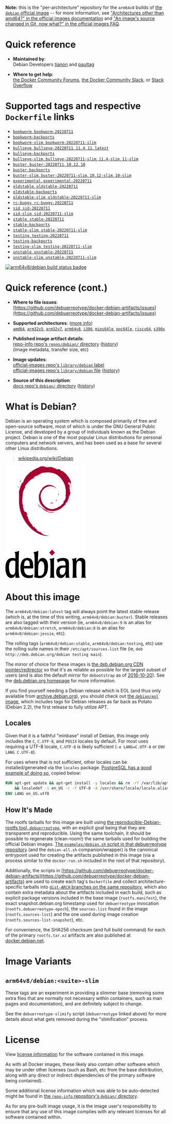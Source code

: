<!--

********************************************************************************

WARNING:

    DO NOT EDIT "debian/README.md"

    IT IS AUTO-GENERATED

    (from the other files in "debian/" combined with a set of templates)

********************************************************************************

-->

**Note:** this is the "per-architecture" repository for the `arm64v8` builds of [the `debian` official image](https://hub.docker.com/_/debian) -- for more information, see ["Architectures other than amd64?" in the official images documentation](https://github.com/docker-library/official-images#architectures-other-than-amd64) and ["An image's source changed in Git, now what?" in the official images FAQ](https://github.com/docker-library/faq#an-images-source-changed-in-git-now-what).

# Quick reference

-	**Maintained by**:  
	Debian Developers [tianon](https://qa.debian.org/developer.php?login=tianon) and [paultag](https://qa.debian.org/developer.php?login=paultag)

-	**Where to get help**:  
	[the Docker Community Forums](https://forums.docker.com/), [the Docker Community Slack](https://dockr.ly/slack), or [Stack Overflow](https://stackoverflow.com/search?tab=newest&q=docker)

# Supported tags and respective `Dockerfile` links

-	[`bookworm`, `bookworm-20220711`](https://github.com/debuerreotype/docker-debian-artifacts/blob/dabf1e7f5c7790135cdbc40b2b4c310124973778/bookworm/Dockerfile)
-	[`bookworm-backports`](https://github.com/debuerreotype/docker-debian-artifacts/blob/dabf1e7f5c7790135cdbc40b2b4c310124973778/bookworm/backports/Dockerfile)
-	[`bookworm-slim`, `bookworm-20220711-slim`](https://github.com/debuerreotype/docker-debian-artifacts/blob/dabf1e7f5c7790135cdbc40b2b4c310124973778/bookworm/slim/Dockerfile)
-	[`bullseye`, `bullseye-20220711`, `11.4`, `11`, `latest`](https://github.com/debuerreotype/docker-debian-artifacts/blob/dabf1e7f5c7790135cdbc40b2b4c310124973778/bullseye/Dockerfile)
-	[`bullseye-backports`](https://github.com/debuerreotype/docker-debian-artifacts/blob/dabf1e7f5c7790135cdbc40b2b4c310124973778/bullseye/backports/Dockerfile)
-	[`bullseye-slim`, `bullseye-20220711-slim`, `11.4-slim`, `11-slim`](https://github.com/debuerreotype/docker-debian-artifacts/blob/dabf1e7f5c7790135cdbc40b2b4c310124973778/bullseye/slim/Dockerfile)
-	[`buster`, `buster-20220711`, `10.12`, `10`](https://github.com/debuerreotype/docker-debian-artifacts/blob/dabf1e7f5c7790135cdbc40b2b4c310124973778/buster/Dockerfile)
-	[`buster-backports`](https://github.com/debuerreotype/docker-debian-artifacts/blob/dabf1e7f5c7790135cdbc40b2b4c310124973778/buster/backports/Dockerfile)
-	[`buster-slim`, `buster-20220711-slim`, `10.12-slim`, `10-slim`](https://github.com/debuerreotype/docker-debian-artifacts/blob/dabf1e7f5c7790135cdbc40b2b4c310124973778/buster/slim/Dockerfile)
-	[`experimental`, `experimental-20220711`](https://github.com/debuerreotype/docker-debian-artifacts/blob/dabf1e7f5c7790135cdbc40b2b4c310124973778/experimental/Dockerfile)
-	[`oldstable`, `oldstable-20220711`](https://github.com/debuerreotype/docker-debian-artifacts/blob/dabf1e7f5c7790135cdbc40b2b4c310124973778/oldstable/Dockerfile)
-	[`oldstable-backports`](https://github.com/debuerreotype/docker-debian-artifacts/blob/dabf1e7f5c7790135cdbc40b2b4c310124973778/oldstable/backports/Dockerfile)
-	[`oldstable-slim`, `oldstable-20220711-slim`](https://github.com/debuerreotype/docker-debian-artifacts/blob/dabf1e7f5c7790135cdbc40b2b4c310124973778/oldstable/slim/Dockerfile)
-	[`rc-buggy`, `rc-buggy-20220711`](https://github.com/debuerreotype/docker-debian-artifacts/blob/dabf1e7f5c7790135cdbc40b2b4c310124973778/rc-buggy/Dockerfile)
-	[`sid`, `sid-20220711`](https://github.com/debuerreotype/docker-debian-artifacts/blob/dabf1e7f5c7790135cdbc40b2b4c310124973778/sid/Dockerfile)
-	[`sid-slim`, `sid-20220711-slim`](https://github.com/debuerreotype/docker-debian-artifacts/blob/dabf1e7f5c7790135cdbc40b2b4c310124973778/sid/slim/Dockerfile)
-	[`stable`, `stable-20220711`](https://github.com/debuerreotype/docker-debian-artifacts/blob/dabf1e7f5c7790135cdbc40b2b4c310124973778/stable/Dockerfile)
-	[`stable-backports`](https://github.com/debuerreotype/docker-debian-artifacts/blob/dabf1e7f5c7790135cdbc40b2b4c310124973778/stable/backports/Dockerfile)
-	[`stable-slim`, `stable-20220711-slim`](https://github.com/debuerreotype/docker-debian-artifacts/blob/dabf1e7f5c7790135cdbc40b2b4c310124973778/stable/slim/Dockerfile)
-	[`testing`, `testing-20220711`](https://github.com/debuerreotype/docker-debian-artifacts/blob/dabf1e7f5c7790135cdbc40b2b4c310124973778/testing/Dockerfile)
-	[`testing-backports`](https://github.com/debuerreotype/docker-debian-artifacts/blob/dabf1e7f5c7790135cdbc40b2b4c310124973778/testing/backports/Dockerfile)
-	[`testing-slim`, `testing-20220711-slim`](https://github.com/debuerreotype/docker-debian-artifacts/blob/dabf1e7f5c7790135cdbc40b2b4c310124973778/testing/slim/Dockerfile)
-	[`unstable`, `unstable-20220711`](https://github.com/debuerreotype/docker-debian-artifacts/blob/dabf1e7f5c7790135cdbc40b2b4c310124973778/unstable/Dockerfile)
-	[`unstable-slim`, `unstable-20220711-slim`](https://github.com/debuerreotype/docker-debian-artifacts/blob/dabf1e7f5c7790135cdbc40b2b4c310124973778/unstable/slim/Dockerfile)

[![arm64v8/debian build status badge](https://img.shields.io/jenkins/s/https/doi-janky.infosiftr.net/job/multiarch/job/arm64v8/job/debian.svg?label=arm64v8/debian%20%20build%20job)](https://doi-janky.infosiftr.net/job/multiarch/job/arm64v8/job/debian/)

# Quick reference (cont.)

-	**Where to file issues**:  
	[https://github.com/debuerreotype/docker-debian-artifacts/issues](https://github.com/debuerreotype/docker-debian-artifacts/issues)

-	**Supported architectures**: ([more info](https://github.com/docker-library/official-images#architectures-other-than-amd64))  
	[`amd64`](https://hub.docker.com/r/amd64/debian/), [`arm32v5`](https://hub.docker.com/r/arm32v5/debian/), [`arm32v7`](https://hub.docker.com/r/arm32v7/debian/), [`arm64v8`](https://hub.docker.com/r/arm64v8/debian/), [`i386`](https://hub.docker.com/r/i386/debian/), [`mips64le`](https://hub.docker.com/r/mips64le/debian/), [`ppc64le`](https://hub.docker.com/r/ppc64le/debian/), [`riscv64`](https://hub.docker.com/r/riscv64/debian/), [`s390x`](https://hub.docker.com/r/s390x/debian/)

-	**Published image artifact details**:  
	[repo-info repo's `repos/debian/` directory](https://github.com/docker-library/repo-info/blob/master/repos/debian) ([history](https://github.com/docker-library/repo-info/commits/master/repos/debian))  
	(image metadata, transfer size, etc)

-	**Image updates**:  
	[official-images repo's `library/debian` label](https://github.com/docker-library/official-images/issues?q=label%3Alibrary%2Fdebian)  
	[official-images repo's `library/debian` file](https://github.com/docker-library/official-images/blob/master/library/debian) ([history](https://github.com/docker-library/official-images/commits/master/library/debian))

-	**Source of this description**:  
	[docs repo's `debian/` directory](https://github.com/docker-library/docs/tree/master/debian) ([history](https://github.com/docker-library/docs/commits/master/debian))

# What is Debian?

Debian is an operating system which is composed primarily of free and open-source software, most of which is under the GNU General Public License, and developed by a group of individuals known as the Debian project. Debian is one of the most popular Linux distributions for personal computers and network servers, and has been used as a base for several other Linux distributions.

> [wikipedia.org/wiki/Debian](https://en.wikipedia.org/wiki/Debian)

![logo](https://raw.githubusercontent.com/docker-library/docs/b449be7df57e9ed9086bb5821bfb5d6cdc5d67a4/debian/logo.png)

# About this image

The `arm64v8/debian:latest` tag will always point the latest stable release (which is, at the time of this writing, `arm64v8/debian:buster`). Stable releases are also tagged with their version (ie, `arm64v8/debian:9` is an alias for `arm64v8/debian:stretch`, `arm64v8/debian:8` is an alias for `arm64v8/debian:jessie`, etc).

The rolling tags (`arm64v8/debian:stable`, `arm64v8/debian:testing`, etc) use the rolling suite names in their `/etc/apt/sources.list` file (ie, `deb http://deb.debian.org/debian testing main`).

The mirror of choice for these images is [the deb.debian.org CDN pointer/redirector](https://deb.debian.org) so that it's as reliable as possible for the largest subset of users (and is also the default mirror for `debootstrap` as of [2016-10-20](https://anonscm.debian.org/cgit/d-i/debootstrap.git/commit/?id=9e8bc60ad1ccf3a25ce7890526b70059f3e770de)). See the [deb.debian.org homepage](https://deb.debian.org) for more information.

If you find yourself needing a Debian release which is EOL (and thus only available from [archive.debian.org](http://archive.debian.org)), you should check out [the `debian/eol` image](https://hub.docker.com/r/debian/eol/), which includes tags for Debian releases as far back as Potato (Debian 2.2), the first release to fully utilize APT.

## Locales

Given that it is a faithful "minbase" install of Debian, this image only includes the `C`, `C.UTF-8`, and `POSIX` locales by default. For most uses requiring a UTF-8 locale, `C.UTF-8` is likely sufficient (`-e LANG=C.UTF-8` or `ENV LANG C.UTF-8`).

For uses where that is not sufficient, other locales can be installed/generated via the `locales` package. [PostgreSQL has a good example of doing so](https://github.com/docker-library/postgres/blob/69bc540ecfffecce72d49fa7e4a46680350037f9/9.6/Dockerfile#L21-L24), copied below:

```dockerfile
RUN apt-get update && apt-get install -y locales && rm -rf /var/lib/apt/lists/* \
	&& localedef -i en_US -c -f UTF-8 -A /usr/share/locale/locale.alias en_US.UTF-8
ENV LANG en_US.utf8
```

## How It's Made

The rootfs tarballs for this image are built using [the reproducible-Debian-rootfs tool, `debuerreotype`](https://github.com/debuerreotype/debuerreotype), with an explicit goal being that they are transparent and reproducible. Using the same toolchain, it should be possible to regenerate (clean-room!) the same tarballs used for building the official Debian images. [The `examples/debian.sh` script in that debuerreotype repository](https://github.com/debuerreotype/debuerreotype/blob/master/examples/debian.sh) (and the `debian-all.sh` companion/wrapper) is the canonical entrypoint used for creating the artifacts published in this image (via a process similar to the `docker-run.sh` included in the root of that repository).

Additionally, the scripts in [https://github.com/debuerreotype/docker-debian-artifacts](https://github.com/debuerreotype/docker-debian-artifacts) are used to create each tag's `Dockerfile` and collect architecture-specific tarballs into [`dist-ARCH` branches on the same repository](https://github.com/debuerreotype/docker-debian-artifacts/branches), which also contain extra metadata about the artifacts included in each build, such as explicit package versions included in the base image (`rootfs.manifest`), the exact snapshot.debian.org timestamp used for `debuerreotype` invocation (`rootfs.debuerreotype-epoch`), the `sources.list` found in the image (`rootfs.sources-list`) and the one used during image creation (`rootfs.sources-list-snapshot`), etc.

For convenience, the SHA256 checksum (and full build command) for each of the primary `rootfs.tar.xz` artifacts are also published at [docker.debian.net](https://docker.debian.net/).

# Image Variants

## `arm64v8/debian:<suite>-slim`

These tags are an experiment in providing a slimmer base (removing some extra files that are normally not necessary within containers, such as man pages and documentation), and are definitely subject to change.

See the `debuerreotype-slimify` script (`debuerreotype` linked above) for more details about what gets removed during the "slimification" process.

# License

View [license information](https://www.debian.org/social_contract#guidelines) for the software contained in this image.

As with all Docker images, these likely also contain other software which may be under other licenses (such as Bash, etc from the base distribution, along with any direct or indirect dependencies of the primary software being contained).

Some additional license information which was able to be auto-detected might be found in [the `repo-info` repository's `debian/` directory](https://github.com/docker-library/repo-info/tree/master/repos/debian).

As for any pre-built image usage, it is the image user's responsibility to ensure that any use of this image complies with any relevant licenses for all software contained within.
